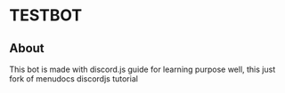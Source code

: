 # TESTBOT
## About
This bot is made with discord.js guide for learning purpose
well, this just fork of menudocs discordjs tutorial